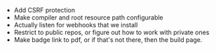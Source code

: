 * Add CSRF protection
* Make compiler and root resource path configurable
* Actually listen for webhooks that we install
* Restrict to public repos, or figure out how to work with private ones
* Make badge link to pdf, or if that's not there, then the build page.
